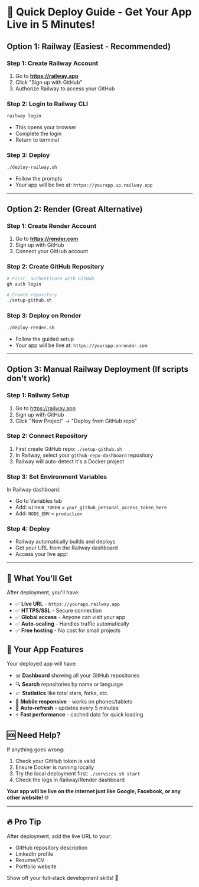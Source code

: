 # 🚀 Quick Deploy Guide - Get Your App Live in 5 Minutes!

## Option 1: Railway (Easiest - Recommended)

### Step 1: Create Railway Account
1. Go to **https://railway.app**
2. Click "Sign up with GitHub"
3. Authorize Railway to access your GitHub

### Step 2: Login to Railway CLI
```bash
railway login
```
- This opens your browser
- Complete the login
- Return to terminal

### Step 3: Deploy
```bash
./deploy-railway.sh
```
- Follow the prompts
- Your app will be live at: `https://yourapp.up.railway.app`

---

## Option 2: Render (Great Alternative)

### Step 1: Create Render Account
1. Go to **https://render.com**
2. Sign up with GitHub
3. Connect your GitHub account

### Step 2: Create GitHub Repository
```bash
# First, authenticate with GitHub
gh auth login

# Create repository
./setup-github.sh
```

### Step 3: Deploy on Render
```bash
./deploy-render.sh
```
- Follow the guided setup
- Your app will be live at: `https://yourapp.onrender.com`

---

## Option 3: Manual Railway Deployment (If scripts don't work)

### Step 1: Railway Setup
1. Go to https://railway.app
2. Sign up with GitHub
3. Click "New Project" → "Deploy from GitHub repo"

### Step 2: Connect Repository
1. First create GitHub repo: `./setup-github.sh`
2. In Railway, select your `github-repo-dashboard` repository
3. Railway will auto-detect it's a Docker project

### Step 3: Set Environment Variables
In Railway dashboard:
- Go to Variables tab
- Add: `GITHUB_TOKEN` = `your_github_personal_access_token_here`
- Add: `NODE_ENV` = `production`

### Step 4: Deploy
- Railway automatically builds and deploys
- Get your URL from the Railway dashboard
- Access your live app!

---

## 🎉 What You'll Get

After deployment, you'll have:
- ✅ **Live URL** - `https://yourapp.railway.app`
- ✅ **HTTPS/SSL** - Secure connection
- ✅ **Global access** - Anyone can visit your app
- ✅ **Auto-scaling** - Handles traffic automatically
- ✅ **Free hosting** - No cost for small projects

## 📱 Your App Features

Your deployed app will have:
- 📊 **Dashboard** showing all your GitHub repositories
- 🔍 **Search** repositories by name or language
- 📈 **Statistics** like total stars, forks, etc.
- 📱 **Mobile responsive** - works on phones/tablets
- 🔄 **Auto-refresh** - updates every 5 minutes
- ⚡ **Fast performance** - cached data for quick loading

## 🆘 Need Help?

If anything goes wrong:
1. Check your GitHub token is valid
2. Ensure Docker is running locally
3. Try the local deployment first: `./services.sh start`
4. Check the logs in Railway/Render dashboard

**Your app will be live on the internet just like Google, Facebook, or any other website!** 🌐

---

## 🔥 Pro Tip

After deployment, add the live URL to your:
- GitHub repository description
- LinkedIn profile
- Resume/CV
- Portfolio website

Show off your full-stack development skills! 💪